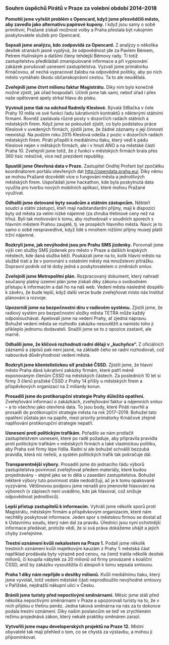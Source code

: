 ### Souhrn úspěchů Pirátů v Praze za volební období 2014–2018

**Pomohli jsme vyřešit problém s Opencard, když jsme přesvědčili město, aby zavedlo jako alternativu papírové kupony.** I když jsou samy o sobě primitivní, Pražané získali možnost volby a Praha přestala být rukojmím poskytovatele služeb pro Opencard.

**Sepsali jsme analýzu, kdo zodpovídá za Opencard.** Z analýzy o několika desítek stranách jasně vyplývá, že odpovědnost jde za Pavlem Bémem, Petrem Hulínským a dalšími členy tehdejší Bémovy rady. Ti totiž zastupitelstvu předkládali zmanipulované informace a při vypisování zakázek porušovali usnesení zastupitelstva. Vyzvali jsme primátorku Krnáčovou, ať nechá vypracovat žalobu na odpovědné politiky, aby po nich město vymáhalo škodu občanskoprávní cestou. Ta to ale neudělala.

**Zveřejnili jsme čtvrt milionu faktur Magistrátu.** Díky nim bylo konečně možné zjistit, jak úřad hospodaří. Učinili jsme tak sami, neboť úřad i přes naše opětované apely strkal hlavu do písku. 

**Vyvinuli jsme tlak na odchod Radmily Kleslové.** Bývalá StBačka v čele Prahy 10 měla ve své funkci řadu lukrativních kontraktů s některými státními firmami. Rovněž zastávala různé posty v dozorčích radách státních a městských firem. Když jsme se pokoušeli zjistit, co bylo podstatou práce Kleslové v uvedených firmách, zjistili jsme, že žádné záznamy o její činnosti neexistují. Na podzim roku 2015 Kleslová odešla z pozic v dozorčích radách městských firem. Piráti přispěli k mediálnímu tlaku, který vedl k pádu Kleslové nejen v mětských firmách, ale i v hnutí ANO a na městské části Praha 10. Zveřejnili jsme totiž, že z funkcí v městských firmách brala přes 360 tisíc měsíčně, více než prezident republiky. 

**Spustili jsme Otevřená data v Praze.** Zastupitel Ondřej Profant byl zpočátku koordinátorem portálu otevřených dat http://opendata.praha.eu/. Díky němu se mohou Pražané dozvědět více o fungování města a jednotlivých městských firem. Uspořádali jsme hackathon, kde byla poskytnutá data využita pro tvorbu nových mobilních aplikací, které mohou Pražané využívat. 

**Odhalili jsme dotované byty soudcům a státním zástupcům.** Někteří soudci a státní zástupci, kteří mají nadstandardní příjmy, mají k dispozici byty od města za velmi nízké nájemné (za zhruba třetinové ceny než na trhu). Byli tak motivováni k tomu, aby rozhodovali v soudních sporech s hlavním městem Prahou zaujatě, tj. ve prospěch hlavního města. Navíc je to samo o sobě nespravedlivé, když lidé s mnohem nižšími příjmy musejí platit tržní nájemné.

**Rozkryli jsme, jak nevýhodné jsou pro Prahu SMS jízdenky.** Porovnali jsme výši cen služby SMS jízdenek pro město v Praze a dalších krajských městech, kde daná služba běží. Poukázali jsme na to, kolik hlavní město na službě tratí a že v porovnání s ostatními městy má množstevní přirážku. Dopravní podnik od té doby jedná s poskytovatelem o změnách smluv.

**Zveřejnili jsme Metropolitní plán.** Rozpracovaný dokument, který nahradí současný platný územní plán jsme získali díky zákonu o svobodném přístupu k informacím a dali ho na náš web. Vedení města následně dospělo k závěru, že bude lepší, když další verze bude zveřejňovat místo nás Institut plánování a rozvoje.

**Upozornili jsme na bezpečnostní díru v radiovém systému.** Zjistili jsme, že radiový systém pro bezpečnostní složky města TETRA může každý odposlouchávat. Apelovali jsme na vedení Prahy, ať zjedná nápravu. Bohužel vedení města se rozhodlo zakázku nesoutěžit a namísto toho ji přikleplo jednomu dodavateli. Snažili jsme se to z opozice zastavit, ale marně.

**Odhalili jsme, že klíčová rozhodnutí radní dělají v „kuchyňce“.** Z oficiálních záznamů a zápisů pak není jasné, na základě čeho se radní rozhodovali, což nabourává důvěryhodnost vedení města.

**Rozkryli jsme klientelistickou síť pražské ČSSD.** Zjistili jsme, že hlavní město Praha dává lukrativní zakázky firmám, které patří méně exponovaným členům ČSSD na městských částech. Za posledních 10 let si firmy 3 členů pražské ČSSD z Prahy 14 přišly u městských firem a příspěvkových organizací na 2 miliardy korun.

**Prosadili jsme do protikorupční strategie Prahy důležitá opatření.** Zveřejňování informací o zakázkách, zveřejňování faktur a nájemních smluv – a to všechno jako otevřená data. To jsou body, které Piráti navrhli a prosadli do protikorupční strategie města na rok 2017–2019. Bohužel tato opatření zůstala jen na papíře, mezi priority primátorky Krnáčové zřejmě naplňování protikorupční strategie nepatří.

**Usnesení proti politickým trafikám.** Pořadilo se nám protlačit zastupitelstvem usnesení, které po radě požaduje, aby připravila pravidla proti politickým trafikám v městských firmách a také vlastnickou politiku, aby Praha své firmy lépe řídila. Radní si ale bohužel schválili bezzubá pravidla, která nic neřeší, a systém politických trafik tak pokračuje dál.

**Transparentnější výbory.** Prosadili jsme do jednacího řádu výborů zastupitelstva povinnost zveřejňovat předem materiály, které budou projednávány - stejně jako se to dělá u zasedání zastupitelstva. Bohužel některé výbory tuto povinnost stále nedodržují, ač je k tomu opakovaně vyzýváme. Většinovou podporu jsme nenašli pro jmenovité hlasování na výborech (v zápisech není uváděno, kdo jak hlasoval, což snižuje odpovědnost jednotlivců).

**Lepší přístup zastupitelů k informacím.** Vyhráli jsme několik sporů proti Magistrátu, městským firmám a příspěvkovým organizacím, které nám nechtěly poskytovat informace. Jeden spor s městskou firmou se dostal až k Ústavnímu soudu, který nám dal za pravdu. Úředníci jsou nyní ochotnější informace předávat, protože vědí, že si svá práva dokážeme uhájit a jejich chyby zveřejníme.

**Trestní oznámení kvůli nekalostem na Praze 1.** Podali jsme několik trestních oznámení kvůli majetkovým kauzám z Prahy 1: městská část například prodávala byty výrazně pod cenou, na čemž tratila několik desítek milionů, či koupila nábytek za 20 milionů od firmy provázané s koaliční ČSSD, aniž by zakázku vysoutěžila či alespoň k tomu sepsala smlouvu.

**Praha 1 díky nám nepřijde o desítky milionů.** Kvůli mediálnímu tlaku, který jsme vyvolali, totiž vedení městské části neprodloužilo nevýhodné smlouvy v Pařížské, nejdražší nákupní ulici v Česku.

**Bránili jsme turisty před nepoctivými směnárnami.** Měsíc jsme stáli před několika nepoctivými směnárnami v Praze a upozorovali turisty na to, že v nich přijdou o třetinu peněz. Jedna taková směnárna na nás za to dokonce podala trestní oznámení. Díky našim poslancům se teď ve zrychleném režimu projednává zákon, který nekalé praktiky směnáren zarazí.

**Vytvořili jsme mapu developerských projektů na Praze 12.** Místní obyvatelé tak mají přehled o tom, co se chystá za výstavbu, a mohou ji připomínkovat.

